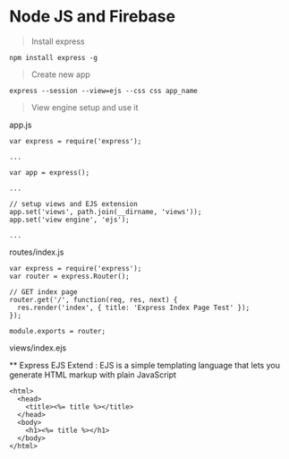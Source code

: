 # Node JS and Firebase

> Install express

    npm install express -g

> Create new app

    express --session --view=ejs --css css app_name
    
    
> View engine setup and use it

app.js 


    var express = require('express');
    
    ...
    
    var app = express();
    
    ...
    
    // setup views and EJS extension 
    app.set('views', path.join(__dirname, 'views'));
    app.set('view engine', 'ejs');
    
    ...
    
routes/index.js

    var express = require('express');
    var router = express.Router();

    // GET index page  
    router.get('/', function(req, res, next) {
      res.render('index', { title: 'Express Index Page Test' });
    });
 
    module.exports = router;

views/index.ejs

** Express EJS Extend : EJS is a simple templating language that lets you generate HTML markup with plain JavaScript

    <html>
      <head>
        <title><%= title %></title> 
      </head>
      <body>
        <h1><%= title %></h1> 
      </body>
    </html>
    
    
